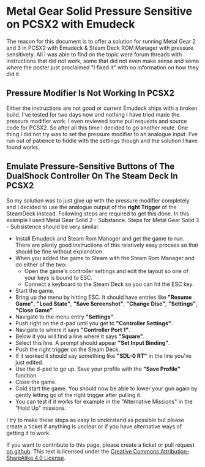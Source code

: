 # Metal Gear Solid Pressure Sensitive on PCSX2 with Emudeck
The reason for this document is to offer a solution for running Metal Gear 2 and 3 in PCSX2 with Emudeck & Steam Deck ROM Manager with pressure sensitivety.
All I was able to find on the topic were forum threads with instructions that did not work, some that did not even make sense and some where the poster just proclaimed "I fixed it" with no information on how they did it.
## Pressure Modifier Is Not Working In PCSX2
Either the instructions are not good or current Emudeck ships with a broken build. I've tested for two days now and nothing I have tried made the pressure modifier work.
I even reviewed some pull requests and source code for PCSX2. So after all this time I decided to go another route.
One thing I did not try was to set the pressure modifier to an analogue input. I've run out of patience to fiddle with the settings though and the solution I have found works.
## Emulate Pressure-Sensitive Buttons of The DualShock Controller On The Steam Deck In PCSX2
So my solution was to just give up with the pressure modifier completely and I decided to use the analogue output of the **right Trigger** of the SteamDeck instead.
Following steps are required to get this done. In this example I used Metal Gear Solid 2 - Substance. Steps for Metal Gear Solid 3 - Subsistence should be very similar.
- Install Emudeck and Steam Rom Manager and get the game to run. There are plenty good instructions of this relatively easy process so that should be fine without explanation.
- When you added the game to Steam with the Steam Rom Manager and do either of the two:
  - Open the game's controller settings and edit the layout so one of your keys is bound to ESC.
  - Connect a keyboard to the Steam Deck so you can hit the ESC key.
- Start the game.
- Bring up the menu by hitting ESC. It should have entries like **"Resume Game"**, **"Load State"**, **"Save Screenshot"**, **"Change Disc"**, **"Settings"**, **"Close Game"**
- Navigate to the menu entry **"Settings"**.
- Push right on the d-pad until you get to **"Controller Settings"**.
- Navigate to where it says **"Controller Port 1"**.
- Below it you will find a line where it says **"Square"**.
- Select this line. A prompt should appear **"Set Input Binding"**.
- Push the right trigger on the Steam Deck.
- If it worked it should say something like **"SDL-0 RT"** in the line you've just edited.
- Use the d-pad to go up. Save your profile with the **"Save Profile"** function.
- Close the game.
- Cold start the game. You should now be able to lower your gun again by gently letting go of the right trigger after pulling it.
- You can test if it works for example in the "Alternative Missions" in the "Hold Up" missions.

I try to make these steps as easy to understand as possible but please create a ticket if anything is unclear or if you have alternative ways of getting it to work.

If you want to contribute to this page, please create a ticket or pull request [on github](https://github.com/hhirsch/emu-deck-metal-gear).
This text is licensed under the [Creative Commons Attribution-ShareAlike 4.0 License](https://creativecommons.org/licenses/by-sa/4.0/).
